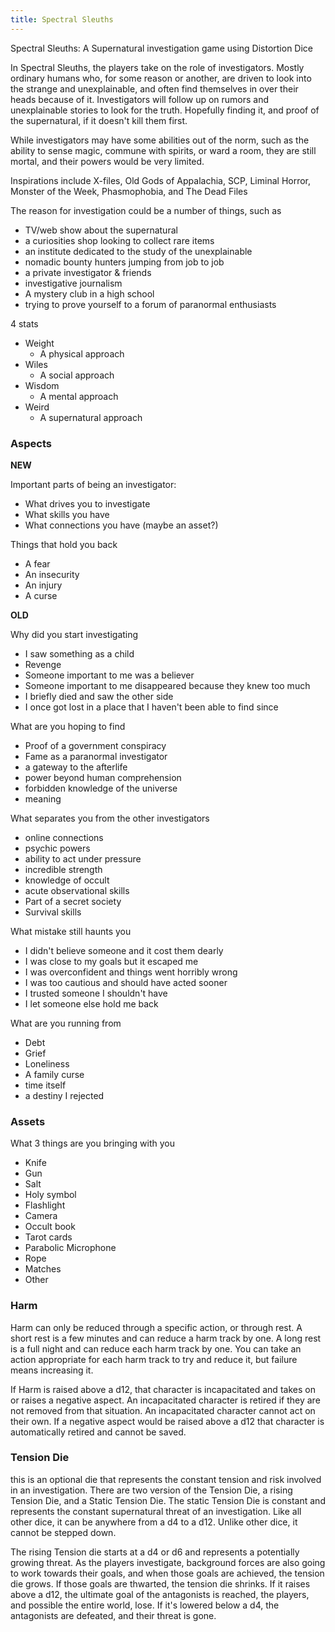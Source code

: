 ```yaml
---
title: Spectral Sleuths
---
```


Spectral Sleuths: A Supernatural investigation game using Distortion Dice

In Spectral Sleuths, the players take on the role of investigators. Mostly ordinary humans who, for some reason or another, are driven to look into the strange and unexplainable, and often find themselves in over their heads because of it. Investigators will follow up on rumors and unexplainable stories to look for the truth. Hopefully finding it, and proof of the supernatural, if it doesn't kill them first.

While investigators may have some abilities out of the norm, such as the ability to sense magic, commune with spirits, or ward a room, they are still mortal, and their powers would be very limited.

Inspirations include X-files, Old Gods of Appalachia, SCP, Liminal Horror, Monster of the Week, Phasmophobia, and The Dead Files

The reason for investigation could be a number of things, such as

- TV/web show about the supernatural
- a curiosities shop looking to collect rare items
- an institute dedicated to the study of the unexplainable
- nomadic bounty hunters jumping from job to job
- a private investigator & friends
- investigative journalism
- A mystery club in a high school
- trying to prove yourself to a forum of paranormal enthusiasts


4 stats

- Weight
    - A physical approach
- Wiles
    - A social approach
- Wisdom
    - A mental approach
- Weird
    - A supernatural approach

### Aspects

__**NEW**__

Important parts of being an investigator:

- What drives you to investigate
- What skills you have
- What connections you have (maybe an asset?)

Things that hold you back

- A fear
- An insecurity
- An injury
- A curse

__**OLD**__

Why did you start investigating

- I saw something as a child
- Revenge
- Someone important to me was a believer
- Someone important to me disappeared because they knew too much
- I briefly died and saw the other side
- I once got lost in a place that I haven't been able to find since

What are you hoping to find

- Proof of a government conspiracy
- Fame as a paranormal investigator
- a gateway to the afterlife
- power beyond human comprehension
- forbidden knowledge of the universe
- meaning

What separates you from the other investigators

- online connections
- psychic powers
- ability to act under pressure
- incredible strength
- knowledge of occult
- acute observational skills
- Part of a secret society
- Survival skills

What mistake still haunts you

- I didn't believe someone and it cost them dearly
- I was close to my goals but it escaped me
- I was overconfident and things went horribly wrong
- I was too cautious and should have acted sooner
- I trusted someone I shouldn't have
- I let someone else hold me back

What are you running from

- Debt
- Grief
- Loneliness
- A family curse
- time itself
- a destiny I rejected

### Assets

What 3 things are you bringing with you

- Knife
- Gun
- Salt
- Holy symbol
- Flashlight
- Camera
- Occult book
- Tarot cards
- Parabolic Microphone
- Rope
- Matches
- Other

### Harm

Harm can only be reduced through a specific action, or through rest. A short rest is a few minutes and can reduce a harm track by one. A long rest is a full night and can reduce each harm track by one. You can take an action appropriate for each harm track to try and reduce it, but failure means increasing it.

If Harm is raised above a d12, that character is incapacitated and takes on or raises a negative aspect. An incapacitated character is retired if they are not removed from that situation. An incapacitated character cannot act on their own. If a negative aspect would be raised above a d12 that character is automatically retired and cannot be saved.

### Tension Die

this is an optional die that represents the constant tension and risk involved in an investigation. There are two version of the Tension Die, a rising Tension Die, and a Static Tension Die. The static Tension Die is constant and represents the constant supernatural threat of an investigation. Like all other dice, it can be anywhere from a d4 to a d12. Unlike other dice, it cannot be stepped down.

The rising Tension die starts at a d4 or d6 and represents a potentially growing threat. As the players investigate, background forces are also going to work towards their goals, and when those goals are achieved, the tension die grows. If those goals are thwarted, the tension die shrinks. If it raises above a d12, the ultimate goal of the antagonists is reached, the players, and possible the entire world, lose. If it's lowered below a d4, the antagonists are defeated, and their threat is gone.
